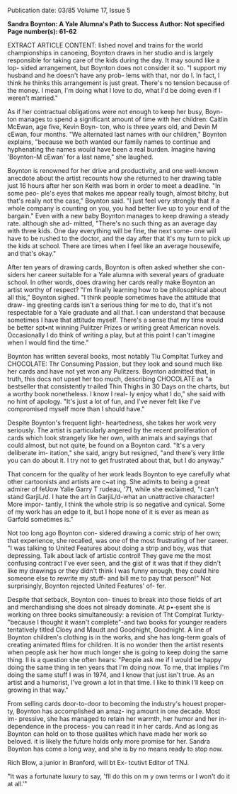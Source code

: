 Publication date: 03/85
Volume 17, Issue 5

**Sandra Boynton: A Yale Alumna's Path to Success**
**Author: Not specified**
**Page number(s): 61-62**

EXTRACT ARTICLE CONTENT:
lished novel and trains for the world 
championships in canoeing, Boynton 
draws in her studio and is largely 
responsible for taking care of the kids 
during the day. It may sound like a lop-
sided arrangement, 
but Boynton 
does not consider it so. "I support my 
husband and he doesn't have any prob-
lems with that, nor do I. In fact, I think 
he thinks this arrangement is just great. 
There's no tension because of the 
money. I mean, I'm doing what I love 
to do, what I'd be doing even if I weren't 
married." 

As if her contractual obligations 
were not enough to keep her busy, Boyn-
ton manages to spend a significant 
amount of time with her children: 
Caitlin McEwan, age five, Kevin Boyn-
ton, who is three years old, and Devin 
M cEwan, four months. "We alternated 
last names with our children," Boynton 
explains, "because we both wanted our 
family 
names 
to 
continue and 
hyphenating the names would have 
been a real burden. Imagine having 
'Boynton-M cEwan' for a last name," she 
laughed. 

Boynton is renowned for her drive 
and productivity, and one well-known 
anecdote about the artist recounts how 
she returned to her drawing table just 
16 hours after her son Keith was born in 
order to meet a deadline. "In some peo-
ple's eyes that makes me appear really 
tough, almost bitchy, but that's really 
not the case," Boynton said. "I just feel 
very strongly that if a whole company is 
counting on you, you had better live up 
to your end of the bargain." Even with a 
new baby Boynton manages to keep 
drawing a steady rate. although she ad-
mitted, "There's no such thing as an 
average day with three kids. One day 
everything will be fine, the next some-
one will have to be rushed to the doctor, 
and the day after that it's my turn to 
pick up the kids at school. There are 
times when I feel like an average 
housewife, and that's okay." 

After ten years of drawing cards, 
Boynton is often asked whether she con-
siders her career suitable for a Yale 
alumna with several years of graduate 
school. In other words, does drawing 
her cards really make Boynton an artist 
worthy of respect? "I'm finally learning 
how to be philosophical about all this," 
Boynton sighed. "I 
think 
people 
sometimes have the attitude that draw-
ing greeting cards isn't a serious thing 
for me to do, that it's not respectable for 
a Yale graduate and all that. I can 
understand that because sometimes I 
have that attitude myself. There's a 
sense that my time would be better 
spt•nt winning Pulitzer Prizes or writing 
great American novels. Occasionally I 
do think of writing a play, but at this 
point I can't imagine when I would find 
the time." 

Boynton has written several books, 
most notably Tlu Compltat Turkey and 
CHOCOLATE: Thr Consuming Passion, 
but they look and sound much like her 
cards and have not yet won any 
Pulitzers. Boynton admitted that, in 
truth, this docs not upset her too much, 
describing CHOCOLATE as "a 
bestseller that consistently tr·ailed Thin 
Thighs in 30 Days on the charts, but a 
worthy book nonetheless. I know I real-
ly enjoy what I do," she said with no 
hint of apology. "It's just a lot of fun, and 
I've never felt like I've compromised 
myself more than I should have." 

Despite Boynton's frequent light-
heartedness, she takes her work very 
seriously. The artist is particularly 
angered by the recent proliferation of 
cards which look strangely like her own, 
with animals and sayings that could 
almost, but not quite, be found on a 
Boynton card. "It's a very deliberate im-
itation," she said, angry but resigned, 
"and there's very little you can do about 
it. I try not to get frustrated about that, 
but I do anyway." 

That concern for the quality of her 
work leads Boynton to eye carefully 
what other cartoonists and artists are 
c~at ing. She admits to being a great 
admirer of feUow Yalie Garry T rudeau, 
'71, while she exclaimed, "I can't stand 
GarjiL/d. I hate the art in GarjiL/d-what 
an unattractive character! More impor-
tantly, I think the whole strip is so 
negative and cynical. Some of my work 
has an edge to it, but I hope none of it is 
ever as mean as Garfold sometimes is." 

Not 
too long ago Boynton con-
sidered drawing a comic strip of her 
own; that experience, she recalled, was 
one of the most frustrating of her 
career. "I 
was 
talking to United 
Features about doing a strip and boy, 
was that depressing. Talk about lack of 
artistic control! They gave me the most 
confusing contract I've ever seen, and 
the gist of it was that if they didn't like 
my drawings or they didn't think I was 
funny enough, they could hire someone 
else to rewrite my stuff- and bill me to 
pay that person!" Not surprisingly, 
Boynton rejected United Features' of-
fer. 

Despite that setback, Boynton con-
tinues to break into those fields of art 
and merchandising she does not already 
dominate. At p•·esent she is working on 
three books simultaneously: a revision 
of Tht Complrat 
Turkty-"because I 
thought it wasn't complete"-and two 
books for younger readers tentatively 
titled Cloey and Maudt and Goodnight, 
Goodnight. A line of Boynton children's 
clothing is in the works, and she has 
long-term goals of creating animated 
ftlms for children. It is no wonder then 
the artist resents when people ask her 
how much longer she is going to keep 
doing the same thing. II is a question she 
often hears: "People ask me if I would 
be happy doing the same thing in ten 
years that I'm doing now. To me, that 
implies I'm doing the same stuff I was in 
1974, and I know that just isn't true. As 
an artist and a humorist, I've grown a 
lot in that time. I like to think I'll keep 
on growing in that way." 

From selling cards door-to-door to 
becoming the industry's houest proper-
ty, Boynton has accomplished an amaz-
ing amount in one decade. Most im-
pressive, she has managed to retain her 
warmth, her humor and her in-
dependence in the process- you can 
read it in her cards. And as long as 
Boynton can hold on to those qualites 
which have made her work so beloved. 
it is likely the future holds only more 
promise for her. Sandra Boynton has 
come a long way, and she is by no 
means ready to stop now. 

Rich Blow, a junior in Branford, will bt Ex-
tcutivt Editor of TNJ. 

"It was a fortunate 
luxury to say, 'fll do 
this on m y own terms 
or I won't do it at 
all.'"